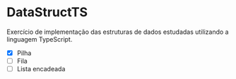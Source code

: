 # DataStructTS

Exercício de implementação das estruturas de dados estudadas utilizando a linguagem TypeScript.

-   [x] Pilha
-   [ ] Fila
-   [ ] Lista encadeada
